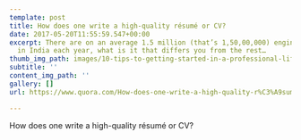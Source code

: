 ```yaml
---
template: post
title: How does one write a high-quality résumé or CV?
date: 2017-05-20T11:55:59.547+00:00
excerpt: There are on an average 1.5 million (that’s 1,50,00,000) engineers graduating
  in India each year, what is it that differs you from the rest…
thumb_img_path: images/10-tips-to-getting-started-in-a-professional-life/1*EDc4DPE_1iNE3P2yU7X3mA.png
subtitle: ''
content_img_path: ''
gallery: []
url: https://www.quora.com/How-does-one-write-a-high-quality-r%C3%A9sum%C3%A9-or-CV/answers/20024508

---
```

How does one write a high-quality résumé or CV?